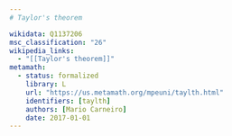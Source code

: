 ```yaml
---
# Taylor's theorem

wikidata: Q1137206
msc_classification: "26"
wikipedia_links:
  - "[[Taylor's theorem]]"
metamath:
  - status: formalized
    library: L
    url: "https://us.metamath.org/mpeuni/taylth.html"
    identifiers: [taylth]
    authors: [Mario Carneiro]
    date: 2017-01-01
---
```

